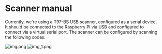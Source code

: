 # Scanner manual

Currently, we're using a T97-BS USB scanner, configured as a serial device. 
It should be connected to the Raspberry Pi via USB and configured to connect via a virtual serial port.
The scanner can be configured by scanning the following codes:

![img.png](scanner-config-codes-1.png)
![img_1.png](scanner-config-codes-2.png)